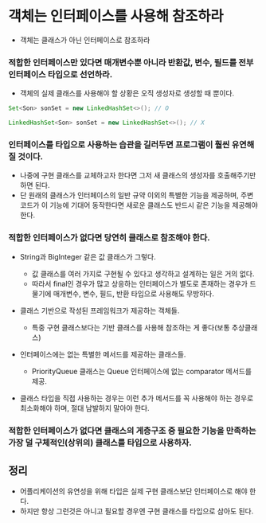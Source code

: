 # 객체는 인터페이스를 사용해 참조하라

- 객체는 클래스가 아닌 인터페이스로 참조하라

### 적합한 인터페이스만 있다면 매개변수뿐 아니라 반환값, 변수, 필드를 전부 인터페이스 타입으로 선언하라.

- 객체의 실제 클래스를 사용해야 할 상황은 오직 생성자로 생성할 때 뿐이다.
```java
Set<Son> sonSet = new LinkedHashSet<>(); // O

LinkedHashSet<Son> sonSet = new LinkedHashSet<>(); // X
```

### 인터페이스를 타입으로 사용하는 습관을 길러두면 프로그램이 훨씬 유연해질 것이다.

- 나중에 구현 클래스를 교체하고자 한다면 그저 새 클래스의 생성자를 호출해주기만 하면 된다.
- 단 원래의 클래스가 인터페이스의 일반 규약 이외의 특별한 기능을 제공하며, 주변 코드가 이 기능에 기대어
동작한다면 새로운 클래스도 반드시 같은 기능을 제공해야 한다.

### 적합한 인터페이스가 없다면 당연히 클래스로 참조해야 한다.

- String과 BigInteger 같은 값 클래스가 그렇다.
  - 값 클래스를 여러 가지로 구현될 수 있다고 생각하고 설계하는 일은 거의 없다.
  - 따라서 final인 경우가 많고 상응하는 인터페이스가 별도로 존재하는 경우가 드물기에 매개변수, 변수, 필드, 반환 타입으로 사용해도 무방하다.
- 클래스 기반으로 작성된 프레임워크가 제공하는 객체들.
  - 특중 구현 클래스보다는 기반 클래스를 사용해 참조하는 게 좋다(보통 추상클래스)
- 인터페이스에는 없는 특별한 메서드를 제공하는 클래스들.
  - PriorityQueue 클래스는 Queue 인터페이스에 없는 comparator 메서드를 제공.

- 클래스 타입을 직접 사용하는 경우는 이런 추가 메서드를 꼭 사용해야 하는 경우로 최소화해야 하며, 절대 남발하지 말아야 한다.

### 적합한 인터페이스가 없다면 클래스의 게층구조 중 필요한 기능을 만족하는 가장 덜 구체적인(상위의) 클래스를 타입으로 사용하자.


## 정리

- 어플리케이션의 유연성을 위해 타입은 실제 구현 클래스보단 인터페이스로 해야 한다.
- 하지만 항상 그런것은 아니고 필요할 경우엔 구현 클래스를 타입으로 삼아도 된다.

